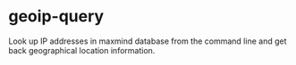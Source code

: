 # geoip-query
Look up IP addresses in maxmind database from the command line and get back geographical location information.
